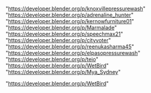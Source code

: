 "https://developer.blender.org/p/knoxvillepressurewash"
"https://developer.blender.org/p/adrenaline_hunter"
"https://developer.blender.org/p/kernowfurniture01"
"https://developer.blender.org/p/Marmalade"
"https://developer.blender.org/p/speechmax21"
"https://developer.blender.org/p/cityvoter"
"https://developer.blender.org/p/reenukasharma45"
"https://developer.blender.org/p/elpasopressurewash"
"https://developer.blender.org/p/teio"
"https://developer.blender.org/p/WetBird"
"https://developer.blender.org/p/Mya_Sydney"
 
"https://developer.blender.org/p/WetBird"
 
